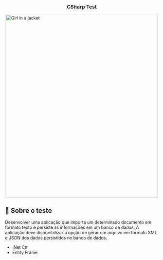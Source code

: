 <h3 align="center">
  <strong>CSharp Test</strong>
</h3>
<style>
.center {
  display: block;
  margin-left: auto;
  margin-right: auto;
  width: 50%;
}
</style>

<img src="https://www.mestrephp.com.br/site/wp-content/uploads/2018/10/csharp.png" class="center" alt="Girl in a jacket" style="width:500px;height:600px;">

## :rocket: Sobre o teste

Desenvolver uma aplicação que importa um determinado documento em formato texto e persiste as informações em um banco de dados. A aplicação deve disponibilizar a opção de gerar um arquivo em formato XML e JSON dos dados persistidos no banco de dados.
- .Net C#
- Entity Frame
